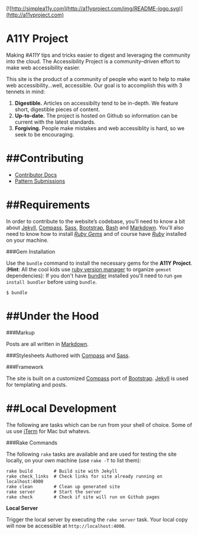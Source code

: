[![http://simplea11y.com](http://a11yproject.com/img/README-logo.svg)](http://a11yproject.com)

A11Y Project
==========

Making *#A11Y* tips and tricks easier to digest and leveraging the community into the cloud. The Accessibility Project is a community&ndash;driven effort to make web accessibility easier.

This site is the product of a community of people who want to help to make web accessibility&hellip;well, accessible. Our goal is to accomplish this with 3 tennets in mind:

1. **Digestible.** Articles on accessibilty tend to be in-depth. We feature short, digestible pieces of content.
2. **Up-to-date.** The project is hosted on Github so information can be current with the latest standards.
3. **Forgiving.** People make mistakes and web accessiblity is hard, so we seek to be encouraging.

##Contributing
========

- [Contributor Docs](https://github.com/a11yproject/a11yproject.com/blob/gh-pages/CONTRIBUTING.md)
- [Pattern Submissions](https://github.com/a11yproject/a11yproject.com/wiki/Pattern-Submissions)

##Requirements
========
In order to contribute to the website&rsquo;s codebase, you&rsquo;ll need to know a bit about [Jekyll](https://github.com/mojombo/jekyll), [Compass](http://compass-style.org), [Sass](http://sass-lang.com), [Bootstrap](http://getbootstrap.com), [Bash](http://www.gnu.org/software/bash/manual/bashref.html#What-is-Bash_003f) and [Markdown](http://daringfireball.net/projects/markdown/). You'll also need to know how to install *[Ruby Gems](https://rvm.io)* and of course have *[Ruby](http://www.ruby-lang.org/en/downloads/)* installed on your machine.

###Gem Installation

Use the ``bundle`` command to install the necessary gems for the **A11Y Project**. (**Hint**: All the cool kids use [ruby version manager](https://rvm.io) to organize ``gemset`` dependencies):
If you don't have [bundler](http://gembundler.com) installed you'll need to run ``gem install bundler`` before using ``bundle``.

    $ bundle

##Under the Hood
========
###Markup

Posts are all written in [Markdown](http://daringfireball.net/projects/markdown).

###Stylesheets
Authored with [Compass](http://compass-style.org) and [Sass](http://sass-lang.com).

###Framework

The site is built on a customized [Compass](http://compass-style.org/) port of [Bootstrap](http://getbootstrap.com). [Jekyll](https://github.com/mojombo/jekyll) is used for templating and posts.

##Local Development
========
The following are tasks which can be run from your shell of choice. Some of us use [iTerm](http://iterm.sourceforge.net/downloads.shtml) for Mac but whatevs.

###Rake Commands

The following ``rake`` tasks are available and are used for testing the site locally, on your own machine (use `rake -T` to list them):

    rake build        # Build site with Jekyll
    rake check_links  # Check links for site already running on localhost:4000
    rake clean        # Clean up generated site
    rake server       # Start the server
    rake check        # Check if site will run on Github pages

**Local Server**

Trigger the local server by executing the ``rake server`` task. Your local copy will now be accessible at `http://localhost:4000`.
